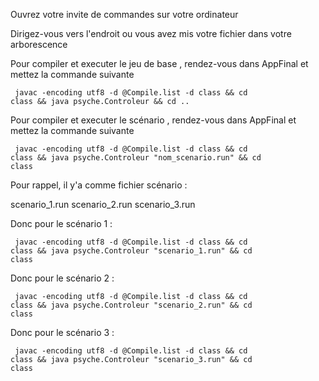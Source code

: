 Ouvrez votre invite de commandes sur votre ordinateur

Dirigez-vous vers l'endroit ou vous avez mis votre fichier dans votre arborescence 

Pour compiler et executer le jeu de base , rendez-vous dans AppFinal et mettez la commande suivante

<code> javac -encoding utf8 -d @Compile.list -d class && cd class && java psyche.Controleur && cd ..  </code> 

Pour compiler et executer le scénario , rendez-vous dans AppFinal et mettez la commande suivante 

<code> javac -encoding utf8 -d @Compile.list -d class && cd class && java psyche.Controleur "nom_scenario.run"  && cd class </code>

Pour rappel, il y'a comme fichier scénario :

scenario_1.run
scenario_2.run
scenario_3.run


Donc pour le scénario 1 :

<code> javac -encoding utf8 -d @Compile.list -d class && cd class && java psyche.Controleur "scenario_1.run"  && cd class </code>

Donc pour le scénario 2 :

<code> javac -encoding utf8 -d @Compile.list -d class && cd class && java psyche.Controleur "scenario_2.run"  && cd class </code>

Donc pour le scénario 3 :

<code> javac -encoding utf8 -d @Compile.list -d class && cd class && java psyche.Controleur "scenario_3.run"  && cd class </code>
